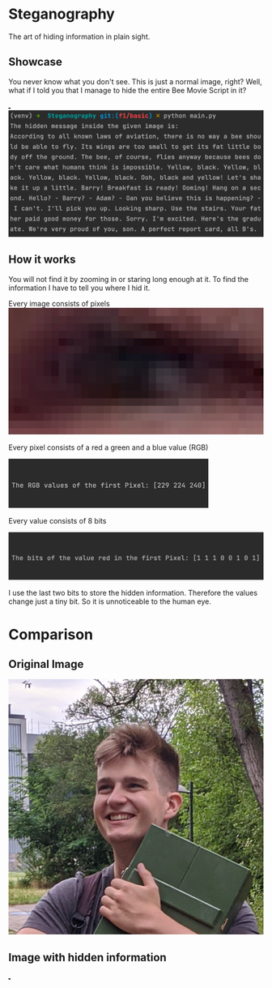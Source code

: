# Steganography
The art of hiding information in plain sight.

## Showcase
You never know what you don't see. This is just a normal image, right? Well, what if I told you that I manage to hide the entire Bee Movie Script in it?

![image](out.png)
![image1](doc/img1.png)

## How it works
You will not find it by zooming in or staring long enough at it. To find the information I have to tell you where I hid it. 

Every image consists of pixels
![pixels](doc/img2.png)

Every pixel consists of a red a green and a blue value (RGB)

![pixel](doc/img3.png)

Every value consists of 8 bits

![bits](doc/img4.png)

I use the last two bits to store the hidden information. Therefore the values change just a tiny bit. So it is unnoticeable to the human eye. 

# Comparison
## Original Image
![ogi](img.jpg)
## Image with hidden information
![bee](out.png)
